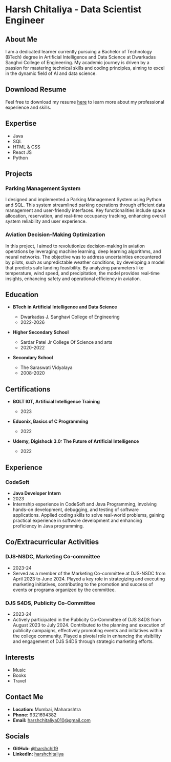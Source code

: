 # Harsh Chitaliya - Data Scientist Engineer

## About Me

I am a dedicated learner currently pursuing a Bachelor of Technology (BTech) degree in Artificial Intelligence and Data Science at Dwarkadas Sanghvi College of Engineering. My academic journey is driven by a passion for mastering technical skills and coding principles, aiming to excel in the dynamic field of AI and data science.

## Download Resume

Feel free to download my resume [here](file:///C:/Users/bhave/Downloads/harshr%20(2).pdf) to learn more about my professional experience and skills.

## Expertise

- Java
- SQL
- HTML & CSS
- React JS
- Python

## Projects

### Parking Management System

I designed and implemented a Parking Management System using Python and SQL. This system streamlined parking operations through efficient data management and user-friendly interfaces. Key functionalities include space allocation, reservation, and real-time occupancy tracking, enhancing overall system reliability and user experience.

### Aviation Decision-Making Optimization

In this project, I aimed to revolutionize decision-making in aviation operations by leveraging machine learning, deep learning algorithms, and neural networks. The objective was to address uncertainties encountered by pilots, such as unpredictable weather conditions, by developing a model that predicts safe landing feasibility. By analyzing parameters like temperature, wind speed, and precipitation, the model provides real-time insights, enhancing safety and operational efficiency in aviation.

## Education

- **BTech in Artificial Intelligence and Data Science**
  - Dwarkadas J. Sanghavi College of Engineering
  - 2022-2026

- **Higher Secondary School**
  - Sardar Patel Jr College Of Science and arts
  - 2020-2022

- **Secondary School**
  - The Saraswati Vidyalaya
  - 2008-2020

## Certifications

- **BOLT IOT, Artificial Intelligence Training**
  - 2023
  
- **Eduonix, Basics of C Programming**
  - 2022
  
- **Udemy, Digishock 3.0: The Future of Artificial Intelligence**
  - 2022

## Experience

### CodeSoft
- **Java Developer Intern**
- 2023
- Internship experience in CodeSoft and Java Programming, involving hands-on development, debugging, and testing of software applications. Applied coding skills to solve real-world problems, gaining practical experience in software development and enhancing proficiency in Java programming.

## Co/Extracurricular Activities

### DJS-NSDC, Marketing Co-committee
- 2023-24
- Served as a member of the Marketing Co-committee at DJS-NSDC from April 2023 to June 2024. Played a key role in strategizing and executing marketing initiatives, contributing to the promotion and success of events or programs organized by the committee.

### DJS S4DS, Publicity Co-Committee
- 2023-24
- Actively participated in the Publicity Co-Committee of DJS S4DS from August 2023 to July 2024. Contributed to the planning and execution of publicity campaigns, effectively promoting events and initiatives within the college community. Played a pivotal role in enhancing the visibility and engagement of DJS S4DS through strategic marketing efforts.

## Interests

- Music
- Books
- Travel

## Contact Me

- **Location:** Mumbai, Maharashtra
- **Phone:** 9321694382
- **Email:** [harshchitaliya010@gmail.com](mailto:harshchitaliya010@gmail.com)

## Socials

- **GitHub:** [@harshchi19](https://github.com/harshchi19)
- **LinkedIn:** [harshchitaliya](https://www.linkedin.com/in/harshchitaliya/)

